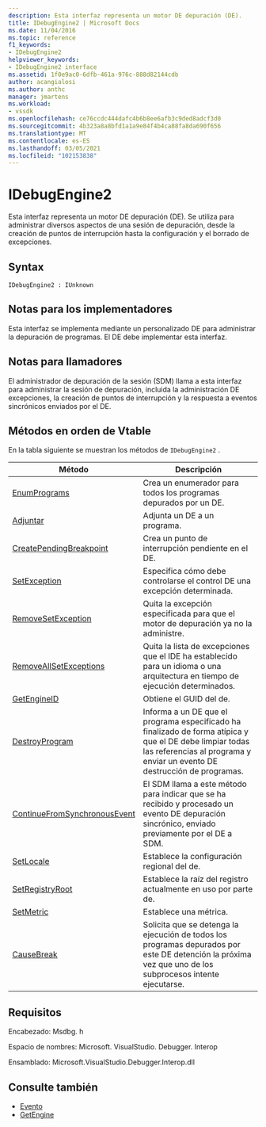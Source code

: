 ```yaml
---
description: Esta interfaz representa un motor DE depuración (DE).
title: IDebugEngine2 | Microsoft Docs
ms.date: 11/04/2016
ms.topic: reference
f1_keywords:
- IDebugEngine2
helpviewer_keywords:
- IDebugEngine2 interface
ms.assetid: 1f0e9ac0-6dfb-461a-976c-888d82144cdb
author: acangialosi
ms.author: anthc
manager: jmartens
ms.workload:
- vssdk
ms.openlocfilehash: ce76ccdc444dafc4b6b8ee6afb3c9ded8adcf3d0
ms.sourcegitcommit: 4b323a8a8bfd1a1a9e84f4b4ca88fa8da690f656
ms.translationtype: MT
ms.contentlocale: es-ES
ms.lasthandoff: 03/05/2021
ms.locfileid: "102153838"
---
```

# <a name="idebugengine2"></a>IDebugEngine2
Esta interfaz representa un motor DE depuración (DE). Se utiliza para administrar diversos aspectos de una sesión de depuración, desde la creación de puntos de interrupción hasta la configuración y el borrado de excepciones.

## <a name="syntax"></a>Syntax

```
IDebugEngine2 : IUnknown
```

## <a name="notes-for-implementers"></a>Notas para los implementadores
 Esta interfaz se implementa mediante un personalizado DE para administrar la depuración de programas. El DE debe implementar esta interfaz.

## <a name="notes-for-callers"></a>Notas para llamadores
 El administrador de depuración de la sesión (SDM) llama a esta interfaz para administrar la sesión de depuración, incluida la administración DE excepciones, la creación de puntos de interrupción y la respuesta a eventos sincrónicos enviados por el DE.

## <a name="methods-in-vtable-order"></a>Métodos en orden de Vtable
 En la tabla siguiente se muestran los métodos de `IDebugEngine2` .

|Método|Descripción|
|------------|-----------------|
|[EnumPrograms](../../../extensibility/debugger/reference/idebugengine2-enumprograms.md)|Crea un enumerador para todos los programas depurados por un DE.|
|[Adjuntar](../../../extensibility/debugger/reference/idebugengine2-attach.md)|Adjunta un DE a un programa.|
|[CreatePendingBreakpoint](../../../extensibility/debugger/reference/idebugengine2-creatependingbreakpoint.md)|Crea un punto de interrupción pendiente en el DE.|
|[SetException](../../../extensibility/debugger/reference/idebugengine2-setexception.md)|Especifica cómo debe controlarse el control DE una excepción determinada.|
|[RemoveSetException](../../../extensibility/debugger/reference/idebugengine2-removesetexception.md)|Quita la excepción especificada para que el motor de depuración ya no la administre.|
|[RemoveAllSetExceptions](../../../extensibility/debugger/reference/idebugengine2-removeallsetexceptions.md)|Quita la lista de excepciones que el IDE ha establecido para un idioma o una arquitectura en tiempo de ejecución determinados.|
|[GetEngineID](../../../extensibility/debugger/reference/idebugengine2-getengineid.md)|Obtiene el GUID del de.|
|[DestroyProgram](../../../extensibility/debugger/reference/idebugengine2-destroyprogram.md)|Informa a un DE que el programa especificado ha finalizado de forma atípica y que el DE debe limpiar todas las referencias al programa y enviar un evento DE destrucción de programas.|
|[ContinueFromSynchronousEvent](../../../extensibility/debugger/reference/idebugengine2-continuefromsynchronousevent.md)|El SDM llama a este método para indicar que se ha recibido y procesado un evento DE depuración sincrónico, enviado previamente por el DE a SDM.|
|[SetLocale](../../../extensibility/debugger/reference/idebugengine2-setlocale.md)|Establece la configuración regional del de.|
|[SetRegistryRoot](../../../extensibility/debugger/reference/idebugengine2-setregistryroot.md)|Establece la raíz del registro actualmente en uso por parte de.|
|[SetMetric](../../../extensibility/debugger/reference/idebugengine2-setmetric.md)|Establece una métrica.|
|[CauseBreak](../../../extensibility/debugger/reference/idebugengine2-causebreak.md)|Solicita que se detenga la ejecución de todos los programas depurados por este DE detención la próxima vez que uno de los subprocesos intente ejecutarse.|

## <a name="requirements"></a>Requisitos
 Encabezado: Msdbg. h

 Espacio de nombres: Microsoft. VisualStudio. Debugger. Interop

 Ensamblado: Microsoft.VisualStudio.Debugger.Interop.dll

## <a name="see-also"></a>Consulte también
- [Evento](../../../extensibility/debugger/reference/idebugeventcallback2-event.md)
- [GetEngine](../../../extensibility/debugger/reference/idebugenginecreateevent2-getengine.md)
